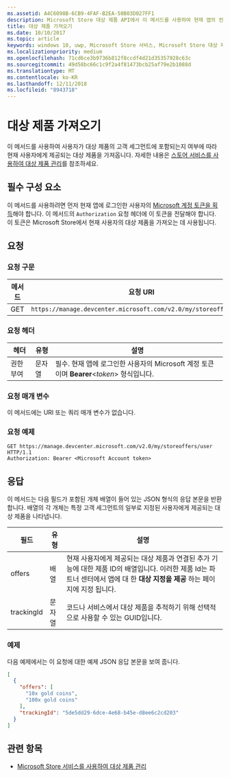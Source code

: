 ```yaml
---
ms.assetid: A4C6098B-6CB9-4FAF-B2EA-50B03D027FF1
description: Microsoft Store 대상 제품 API에서 이 메서드를 사용하여 현재 앱의 컨텍스트에서 현재 사용자에게 제공되는 대상 제품을 가져옵니다.
title: 대상 제품 가져오기
ms.date: 10/10/2017
ms.topic: article
keywords: windows 10, uwp, Microsoft Store 서비스, Microsoft Store 대상 제품 API, 대상 제품 가져오기
ms.localizationpriority: medium
ms.openlocfilehash: 71cd6ce3b9736b812f8ccdf4d21d35357928c63c
ms.sourcegitcommit: 49d58bc66c1c9f2a4f81473bcb25af79e2b1088d
ms.translationtype: MT
ms.contentlocale: ko-KR
ms.lasthandoff: 12/11/2018
ms.locfileid: "8943718"
---
```

# <a name="get-targeted-offers"></a>대상 제품 가져오기

이 메서드를 사용하여 사용자가 대상 제품의 고객 세그먼트에 포함되는지 여부에 따라 현재 사용자에게 제공되는 대상 제품을 가져옵니다. 자세한 내용은 [스토어 서비스를 사용하여 대상 제품 관리](manage-targeted-offers-using-windows-store-services.md)를 참조하세요.

## <a name="prerequisites"></a>필수 구성 요소

이 메서드를 사용하려면 먼저 현재 앱에 로그인한 사용자의 [Microsoft 계정 토큰을 획득](manage-targeted-offers-using-windows-store-services.md#obtain-a-microsoft-account-token)해야 합니다. 이 메서드의 ```Authorization``` 요청 헤더에 이 토큰을 전달해야 합니다. 이 토큰은 Microsoft Store에서 현재 사용자의 대상 제품을 가져오는 데 사용됩니다.

## <a name="request"></a>요청


### <a name="request-syntax"></a>요청 구문

| 메서드 | 요청 URI                                                                |
|--------|----------------------------------------------------------------------------|
| GET    | ```https://manage.devcenter.microsoft.com/v2.0/my/storeoffers/user``` |


### <a name="request-header"></a>요청 헤더

| 헤더        | 유형   | 설명  |
|---------------|--------|--------------|
| 권한 부여 | 문자열 | 필수. 현재 앱에 로그인한 사용자의 Microsoft 계정 토큰이며 **Bearer**&lt;*token*&gt; 형식입니다. |


### <a name="request-parameters"></a>요청 매개 변수

이 메서드에는 URI 또는 쿼리 매개 변수가 없습니다.

### <a name="request-example"></a>요청 예제

```syntax
GET https://manage.devcenter.microsoft.com/v2.0/my/storeoffers/user HTTP/1.1
Authorization: Bearer <Microsoft Account token>
```

## <a name="response"></a>응답

이 메서드는 다음 필드가 포함된 개체 배열이 들어 있는 JSON 형식의 응답 본문을 반환합니다. 배열의 각 개체는 특정 고객 세그먼트의 일부로 지정된 사용자에게 제공되는 대상 제품을 나타냅니다.

| 필드      | 유형   | 설명         |
|------------|--------|------------------|
| offers      | 배열  | 현재 사용자에게 제공되는 대상 제품과 연결된 추가 기능에 대한 제품 ID의 배열입니다. 이러한 제품 Id는 파트너 센터에서 앱에 대 한 **대상 지정을 제공** 하는 페이지에 지정 됩니다.            |
| trackingId  | 문자열 | 코드나 서비스에서 대상 제품을 추적하기 위해 선택적으로 사용할 수 있는 GUID입니다. |


### <a name="example"></a>예제

다음 예제에서는 이 요청에 대한 예제 JSON 응답 본문을 보여 줍니다.

```json
[
  {
    "offers": [
      "10x gold coins",
      "100x gold coins"
    ],
    "trackingId": "5de5dd29-6dce-4e68-b45e-d8ee6c2cd203"
  }
]
```

## <a name="related-topics"></a>관련 항목

* [Microsoft Store 서비스를 사용하여 대상 제품 관리](manage-targeted-offers-using-windows-store-services.md)

 

 
